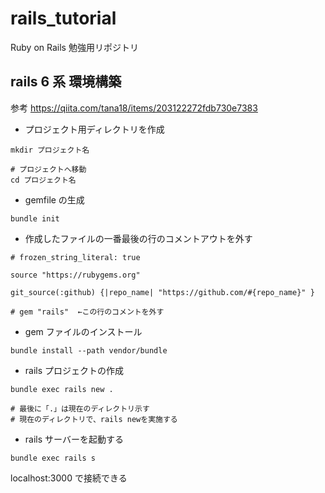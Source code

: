 # rails_tutorial

Ruby on Rails 勉強用リポジトリ

## rails 6 系 環境構築

参考
https://qiita.com/tana18/items/203122272fdb730e7383

- プロジェクト用ディレクトリを作成

```
mkdir プロジェクト名

# プロジェクトへ移動
cd プロジェクト名

```

- gemfile の生成

```
bundle init
```

- 作成したファイルの一番最後の行のコメントアウトを外す

```Gemfile
# frozen_string_literal: true

source "https://rubygems.org"

git_source(:github) {|repo_name| "https://github.com/#{repo_name}" }

# gem "rails"  ←この行のコメントを外す
```

- gem ファイルのインストール

```
bundle install --path vendor/bundle
```

- rails プロジェクトの作成

```
bundle exec rails new .

# 最後に「.」は現在のディレクトリ示す
# 現在のディレクトリで、rails newを実施する
```

- rails サーバーを起動する

```
bundle exec rails s
```

localhost:3000 で接続できる
